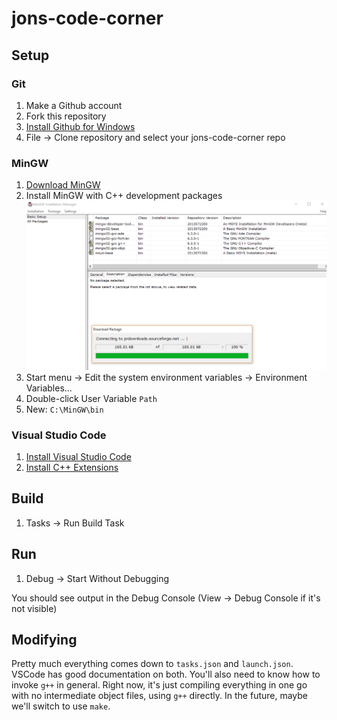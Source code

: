 # jons-code-corner

## Setup

### Git

1. Make a Github account
1. Fork this repository
1. [Install Github for Windows](https://desktop.github.com/)
1. File -> Clone repository and select your jons-code-corner repo

### MinGW

1. [Download MinGW](https://cytranet.dl.sourceforge.net/project/mingw/Installer/mingw-get-setup.exe)
1. Install MinGW with C++ development packages
![MinGW packages](/.README/mingw.png)
1. Start menu -> Edit the system environment variables -> Environment Variables...
1. Double-click User Variable `Path`
1. New: `C:\MinGW\bin`

### Visual Studio Code

1. [Install Visual Studio Code](https://code.visualstudio.com/)
1. [Install C++ Extensions](vscode:extension/ms-vscode.cpptools)

## Build

1. Tasks -> Run Build Task

## Run

1. Debug -> Start Without Debugging

You should see output in the Debug Console (View -> Debug Console if it's not visible)

## Modifying

Pretty much everything comes down to `tasks.json` and `launch.json`. VSCode has good documentation on both. You'll also need to know how to invoke `g++` in general. Right now, it's just compiling everything in one go with no intermediate object files, using `g++` directly. In the future, maybe we'll switch to use `make`.